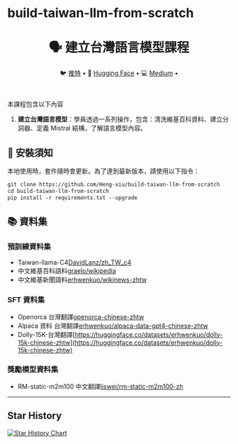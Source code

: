 # build-taiwan-llm-from-scratch

<div align="center">
  <h1>🗣️ 建立台灣語言模型課程</h1>
  <p align="center">
    🐦 <a href="https://twitter.com/HengSheu">推特</a> • 
    🤗 <a href="huggingface.co/Heng666">Hugging Face</a> • 
    💻 <a href="https://medium.com/@r23456999">Medium</a> • 
  </p>
</div>
<br/>

本課程包含以下內容

1. **建立台灣語言模型**：學員透過一系列操作，包含：清洗維基百科資料、建立分詞器、定義 Mistral 結構，了解語言模型內容。

## 💾 安裝須知
本地使用時，套件隨時會更新。為了達到最新版本，請使用以下指令：

```markdown
git clone https://github.com/Heng-xiu/build-taiwan-llm-from-scratch
cd build-taiwan-llm-from-scratch
pip install -r requirements.txt --upgrade
```


## 📚 資料集

### 預訓練資料集
- Taiwan-llama-C4[DavidLanz/zh_TW_c4](https://huggingface.co/datasets/DavidLanz/zh_TW_c4)
- 中文維基百科語料[graelo/wikipedia](https://huggingface.co/datasets/graelo/wikipedia)
- 中文維基新聞語料[erhwenkuo/wikinews-zhtw](https://huggingface.co/datasets/erhwenkuo/wikinews-zhtw)

### SFT 資料集
- Openorca 台灣翻譯[openorca-chinese-zhtw](https://huggingface.co/datasets/erhwenkuo/openorca-chinese-zhtw)
- Alpaca 資料 台灣翻譯[erhwenkuo/alpaca-data-gpt4-chinese-zhtw](https://huggingface.co/datasets/erhwenkuo/alpaca-data-gpt4-chinese-zhtw)
- Dolly-15K-台灣翻譯[https://huggingface.co/datasets/erhwenkuo/dolly-15k-chinese-zhtw](https://huggingface.co/datasets/erhwenkuo/dolly-15k-chinese-zhtw)

### 獎勵模型資料集
- RM-static-m2m100 中文翻譯[liswei/rm-static-m2m100-zh](https://huggingface.co/datasets/liswei/rm-static-m2m100-zh)



---
## Star History

[![Star History Chart](https://api.star-history.com/svg?repos=build-taiwan-llm-from-scratch/build-taiwan-llm-from-scratch&type=Date)](https://star-history.com/#build-taiwan-llm-from-scratch/build-taiwan-llm-from-scratch&Date)
